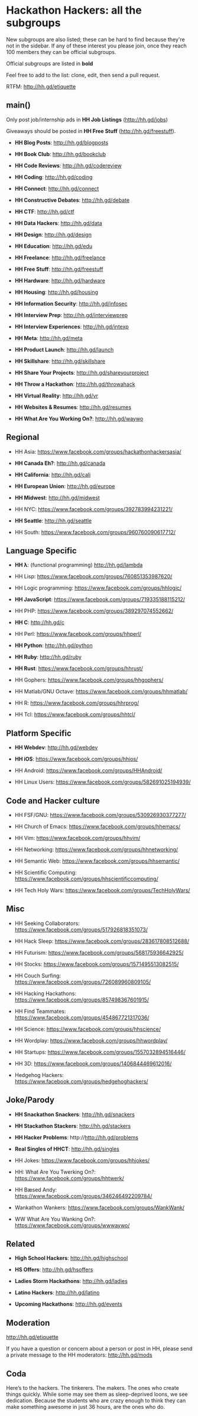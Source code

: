 Hackathon Hackers: all the subgroups
====================================

New subgroups are also listed; these can be hard to find because they're not in the sidebar. If any of these interest you please join, once they reach 100 members they can be official subgroups.

Official subgroups are listed in **bold**

Feel free to add to the list: clone, edit, then send a pull request.

RTFM: http://hh.gd/etiquette

main()
------
Only post job/internship ads in **HH Job Listings** (http://hh.gd/jobs)

Giveaways should be posted in **HH Free Stuff** (http://hh.gd/freestuff).

* **HH Blog Posts**: http://hh.gd/blogposts

* **HH Book Club**: http://hh.gd/bookclub

* **HH Code Reviews**: http://hh.gd/codereview

* **HH Coding**: http://hh.gd/coding

* **HH Connect**: http://hh.gd/connect

* **HH Constructive Debates**: http://hh.gd/debate

* **HH CTF**: http://hh.gd/ctf

* **HH Data Hackers**: http://hh.gd/data

* **HH Design**: http://hh.gd/design

* **HH Education**: http://hh.gd/edu

* **HH Freelance**: http://hh.gd/freelance

* **HH Free Stuff**: http://hh.gd/freestuff

* **HH Hardware**: http://hh.gd/hardware

* **HH Housing**: http://hh.gd/housing

* **HH Information Security**: http://hh.gd/infosec

* **HH Interview Prep**: http://hh.gd/interviewprep

* **HH Interview Experiences**: http://hh.gd/intexp

* **HH Meta**: http://hh.gd/meta

* **HH Product Launch**: http://hh.gd/launch

* **HH Skillshare**: http://hh.gd/skillshare

* **HH Share Your Projects**: http://hh.gd/shareyourproject

* **HH Throw a Hackathon**: http://hh.gd/throwahack

* **HH Virtual Reality**: http://hh.gd/vr

* **HH Websites & Resumes**: http://hh.gd/resumes

* **HH What Are You Working On?**: http://hh.gd/waywo

Regional
--------
* HH Asia: https://www.facebook.com/groups/hackathonhackersasia/

* **HH Canada Eh?**: http://hh.gd/canada

* **HH California**: http://hh.gd/cali

* **HH European Union**: http://hh.gd/europe

* **HH Midwest**: http://hh.gd/midwest

* HH NYC: https://www.facebook.com/groups/392783994231221/

* **HH Seattle**: http://hh.gd/seattle

* HH South: https://www.facebook.com/groups/960760090617712/

Language Specific
-------------------
* **HH λ**: (functional programming) http://hh.gd/lambda

* HH Lisp: https://www.facebook.com/groups/760851353987620/

* HH Logic programming: https://www.facebook.com/groups/hhlogic/

* **HH JavaScript**: https://www.facebook.com/groups/719335188115212/

* HH PHP: https://www.facebook.com/groups/389297074552662/

* **HH C**: http://hh.gd/c

* HH Perl: https://www.facebook.com/groups/hhperl/

* **HH Python**: http://hh.gd/python

* **HH Ruby**: http://hh.gd/ruby

* **HH Rust**: https://www.facebook.com/groups/hhrust/

* HH Gophers: https://www.facebook.com/groups/hhgophers/

* HH Matlab/GNU Octave: https://www.facebook.com/groups/hhmatlab/

* HH R: https://www.facebook.com/groups/hhrprog/

* HH Tcl: https://www.facebook.com/groups/hhtcl/

Platform Specific
-----------------

* **HH Webdev**: http://hh.gd/webdev

* **HH iOS**: https://www.facebook.com/groups/hhios/

* HH Android: https://www.facebook.com/groups/HHAndroid/

* HH Linux Users: https://www.facebook.com/groups/582691025194939/

Code and Hacker culture
-----------------------
* HH FSF/GNU: https://www.facebook.com/groups/530926930377277/

* HH Church of Emacs: https://www.facebook.com/groups/hhemacs/

* HH Vim: https://www.facebook.com/groups/hhvim/

* HH Networking: https://www.facebook.com/groups/hhnetworking/

* HH Semantic Web: https://www.facebook.com/groups/hhsemantic/

* HH Scientific Computing: https://www.facebook.com/groups/hhscientificcomputing/

* HH Tech Holy Wars: https://www.facebook.com/groups/TechHolyWars/

Misc
-----
* HH Seeking Collaborators: https://www.facebook.com/groups/517926818351073/

* HH Hack Sleep: https://www.facebook.com/groups/283617808512688/

* HH Futurism: https://www.facebook.com/groups/568175936642925/

* HH Stocks: https://www.facebook.com/groups/1571495513082515/

* HH Couch Surfing: https://www.facebook.com/groups/726089960809105/

* HH Hacking Hackathons: https://www.facebook.com/groups/857498367601915/

* HH Find Teammates: https://www.facebook.com/groups/454867721317036/

* HH Science: https://www.facebook.com/groups/hhscience/

* HH Wordplay: https://www.facebook.com/groups/hhwordplay/

* HH Startups: https://www.facebook.com/groups/1557032894516446/

* HH 3D: https://www.facebook.com/groups/1406844469612016/

* Hedgehog Hackers: https://www.facebook.com/groups/hedgehoghackers/

Joke/Parody
------------

* **HH Snackathon Snackers**: http://hh.gd/snackers

* **HH Stackathon Stackers**: http://hh.gd/stackers

* **HH Hacker Problems**: http://http://hh.gd/problems

* **Real Singles of HHCT**: http://hh.gd/singles

* HH Jokes: https://www.facebook.com/groups/hhjokes/

* HH: What Are You Twerking On?: https://www.facebook.com/groups/hhtwerk/

* HH Bæsed Andy: https://www.facebook.com/groups/346246492209784/

* Wankathon Wankers: https://www.facebook.com/groups/WankWank/

* WW What Are You Wanking On?: https://www.facebook.com/groups/wwwaywo/

Related
-------
* **High School Hackers**: http://hh.gd/highschool

* **HS Offers**: http://hh.gd/hsoffers

* **Ladies Storm Hackathons**: http://hh.gd/ladies

* **Latino Hackers**: http://hh.gd/latino

* **Upcoming Hackathons**: http://hh.gd/events

Moderation
----------
http://hh.gd/etiquette

If you have a question or concern about a person or post in HH, please send a private message to the HH moderators: http://hh.gd/mods

Coda
----
Here’s to the hackers. The tinkerers. The makers. The ones who create things quickly. While some may see them as sleep-deprived loons, we see dedication. Because the students who are crazy enough to think they can make something awesome in just 36 hours, are the ones who do.
